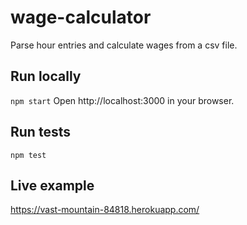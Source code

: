 # wage-calculator
Parse hour entries and calculate wages from a csv file.

## Run locally
`npm start`
Open http://localhost:3000 in your browser.

## Run tests
`npm test`

## Live example
https://vast-mountain-84818.herokuapp.com/
